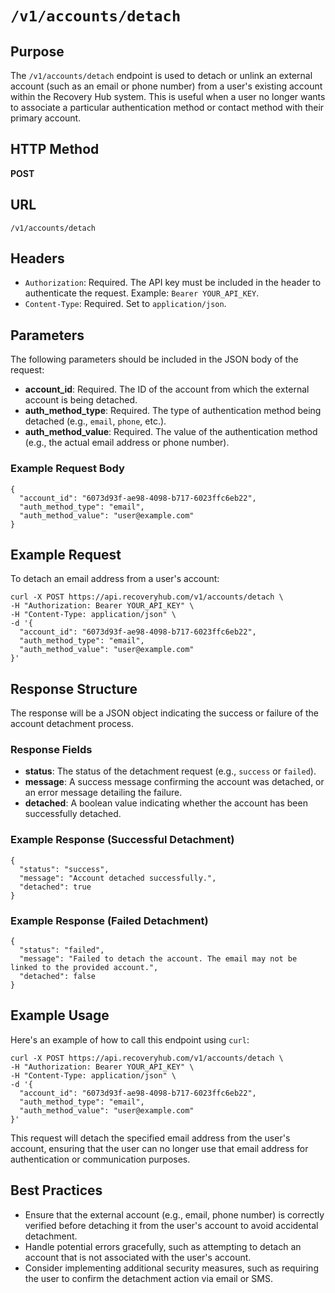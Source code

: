 # `/v1/accounts/detach`

## Purpose
The `/v1/accounts/detach` endpoint is used to detach or unlink an external account (such as an email or phone number) from a user's existing account within the Recovery Hub system. This is useful when a user no longer wants to associate a particular authentication method or contact method with their primary account.

## HTTP Method
**POST**

## URL
`/v1/accounts/detach`

## Headers
- `Authorization`: Required. The API key must be included in the header to authenticate the request. Example: `Bearer YOUR_API_KEY`.
- `Content-Type`: Required. Set to `application/json`.

## Parameters
The following parameters should be included in the JSON body of the request:

- **account_id**: Required. The ID of the account from which the external account is being detached.
- **auth_method_type**: Required. The type of authentication method being detached (e.g., `email`, `phone`, etc.).
- **auth_method_value**: Required. The value of the authentication method (e.g., the actual email address or phone number).

### Example Request Body

```
{
  "account_id": "6073d93f-ae98-4098-b717-6023ffc6eb22",
  "auth_method_type": "email",
  "auth_method_value": "user@example.com"
}
```

## Example Request

To detach an email address from a user's account:

```
curl -X POST https://api.recoveryhub.com/v1/accounts/detach \
-H "Authorization: Bearer YOUR_API_KEY" \
-H "Content-Type: application/json" \
-d '{
  "account_id": "6073d93f-ae98-4098-b717-6023ffc6eb22",
  "auth_method_type": "email",
  "auth_method_value": "user@example.com"
}'
```

## Response Structure
The response will be a JSON object indicating the success or failure of the account detachment process.

### Response Fields

- **status**: The status of the detachment request (e.g., `success` or `failed`).
- **message**: A success message confirming the account was detached, or an error message detailing the failure.
- **detached**: A boolean value indicating whether the account has been successfully detached.

### Example Response (Successful Detachment)

```
{
  "status": "success",
  "message": "Account detached successfully.",
  "detached": true
}
```

### Example Response (Failed Detachment)

```
{
  "status": "failed",
  "message": "Failed to detach the account. The email may not be linked to the provided account.",
  "detached": false
}
```

## Example Usage

Here's an example of how to call this endpoint using `curl`:

```
curl -X POST https://api.recoveryhub.com/v1/accounts/detach \
-H "Authorization: Bearer YOUR_API_KEY" \
-H "Content-Type: application/json" \
-d '{
  "account_id": "6073d93f-ae98-4098-b717-6023ffc6eb22",
  "auth_method_type": "email",
  "auth_method_value": "user@example.com"
}'
```

This request will detach the specified email address from the user's account, ensuring that the user can no longer use that email address for authentication or communication purposes.

## Best Practices
- Ensure that the external account (e.g., email, phone number) is correctly verified before detaching it from the user's account to avoid accidental detachment.
- Handle potential errors gracefully, such as attempting to detach an account that is not associated with the user's account.
- Consider implementing additional security measures, such as requiring the user to confirm the detachment action via email or SMS.
